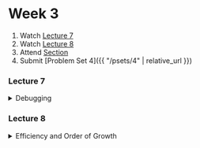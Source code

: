# Week 3

1.  Watch [Lecture 7](#lecture7)
2.  Watch [Lecture 8](#lecture8)
3.  Attend [Section](https://www.youtube.com/embed/7BpomdjZ_Os)
4.  Submit [Problem Set 4]({{ "/psets/4" | relative_url }})

### Lecture 7
<details>
  <summary id="lecture7">Debugging</summary>

<div>
    <br>
    <iframe width="664" height="498" src="https://www.youtube.com/embed/5gt2WDBl8-0?rel=0" frameborder="0" allow="accelerometer; autoplay; encrypted-media; gyroscope; picture-in-picture" allowfullscreen></iframe>

    <ul>
        <li><a href="https://www.dropbox.com/s/dl/2omaxmjpk11trbt/lecture07.zip?dl=0">Source Code</a></li>
        <li><a href="https://archive.org/download/MIT6.00SCS11/MIT6_00SCS11_lec07_300k.mp4">Video</a></li>
    </ul>
</div>
  
</details>  

### Lecture 8
<details>
  <summary id="lecture8">Efficiency and Order of Growth</summary>

<div>
    <br>
    <iframe width="664" height="498" src="https://www.youtube.com/embed/GmkRmETGghw?rel=0" frameborder="0" allow="accelerometer; autoplay; encrypted-media; gyroscope; picture-in-picture" allowfullscreen></iframe>
</div>

</details>